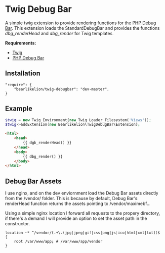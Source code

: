 # Twig Debug Bar

A simple twig extension to provide rendering functions for the [PHP Debug Bar](http://github.com/maximebf/php-debugbar).  This extension loads the StandardDebugBar and provides the functions *dbg_renderHead* and *dbg_render* for Twig templates.

**Requirements:**

* [Twig](https://github.com/fabpot/Twig)
* [PHP Debug Bar](http://github.com/maximebf/php-debugba)

## Installation
```
"require": {
	"bearlikelion/twig-debugbar": "dev-master",
}
```

## Example

```PHP
$twig = new Twig_Environment(new Twig_Loader_Filesystem('Views'));
$twig->addExtension(new Bearlikelion\TwigDebugBar\Extension);
```

```html
<html>
	<head>
		{{ dgb_renderHead() }}
	</head>
	<body>
		{{ dbg_render() }}
	</body>
</html>
```

## Debug Bar Assets
I use nginx, and on the dev enviornment load the Debug Bar assets directly from the /vendor/ folder.  This is because by default, Debug Bar's renderHead function returns the assets pointing to /vendor/maximebf...

Using a simple nginx location I forward all requests to the propery directory, if there's a demand I will provide an option to set the asset path in the constructor.

```nginx
location ~* ^/vendor/(.+\.(jpg|jpeg|gif|css|png|js|ico|html|xml|txt))$ {
	root /var/www/app; # /var/www/app/vendor
}
```
